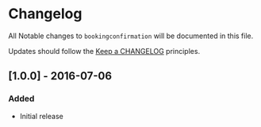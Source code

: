 # Changelog

All Notable changes to `bookingconfirmation` will be documented in this file.

Updates should follow the [Keep a CHANGELOG](http://keepachangelog.com/) principles.

## [1.0.0] - 2016-07-06

### Added
- Initial release